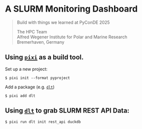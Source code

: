 # A SLURM Monitoring Dashboard
> Build with things we learned at PyConDE 2025  
>
> The HPC Team  
> Alfred Wegener Institute for Polar and Marine Research  
> Bremerhaven, Germany  

## Using [`pixi`](https://pixi.sh/) as a build tool.

Set up a new project:
```console
$ pixi init --format pyproject
```
Add a package (e.g. [`dlt`](https://dlthub.com/docs/intro))
```console
$ pixi add dlt
```

## Using [`dlt`](https://dlthubl.com) to grab SLURM REST API Data:
```console
$ pixi run dlt init rest_api duckdb
```
